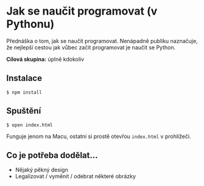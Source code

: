 # Jak se naučit programovat (v Pythonu)

Přednáška o tom, jak se naučit programovat. Nenápadně publiku naznačuje, že nejlepší cestou jak vůbec začít programovat je naučit se Python.

**Cílová skupina:** úplně kdokoliv

## Instalace

```
$ npm install
```

## Spuštění

```
$ open index.html
```

Funguje jenom na Macu, ostatní si prostě otevřou `index.html` v prohlížeči.

## Co je potřeba dodělat...

- Nějaký pěkný design
- Legalizovat / vyměnit / odebrat některé obrázky
